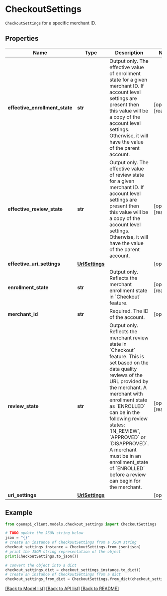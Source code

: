 # CheckoutSettings

`CheckoutSettings` for a specific merchant ID.

## Properties

Name | Type | Description | Notes
------------ | ------------- | ------------- | -------------
**effective_enrollment_state** | **str** | Output only. The effective value of enrollment state for a given merchant ID. If account level settings are present then this value will be a copy of the account level settings. Otherwise, it will have the value of the parent account. | [optional] [readonly] 
**effective_review_state** | **str** | Output only. The effective value of review state for a given merchant ID. If account level settings are present then this value will be a copy of the account level settings. Otherwise, it will have the value of the parent account. | [optional] [readonly] 
**effective_uri_settings** | [**UrlSettings**](UrlSettings.md) |  | [optional] 
**enrollment_state** | **str** | Output only. Reflects the merchant enrollment state in &#x60;Checkout&#x60; feature. | [optional] [readonly] 
**merchant_id** | **str** | Required. The ID of the account. | [optional] 
**review_state** | **str** | Output only. Reflects the merchant review state in &#x60;Checkout&#x60; feature. This is set based on the data quality reviews of the URL provided by the merchant. A merchant with enrollment state as &#x60;ENROLLED&#x60; can be in the following review states: &#x60;IN_REVIEW&#x60;, &#x60;APPROVED&#x60; or &#x60;DISAPPROVED&#x60;. A merchant must be in an enrollment_state of &#x60;ENROLLED&#x60; before a review can begin for the merchant. | [optional] [readonly] 
**uri_settings** | [**UrlSettings**](UrlSettings.md) |  | [optional] 

## Example

```python
from openapi_client.models.checkout_settings import CheckoutSettings

# TODO update the JSON string below
json = "{}"
# create an instance of CheckoutSettings from a JSON string
checkout_settings_instance = CheckoutSettings.from_json(json)
# print the JSON string representation of the object
print(CheckoutSettings.to_json())

# convert the object into a dict
checkout_settings_dict = checkout_settings_instance.to_dict()
# create an instance of CheckoutSettings from a dict
checkout_settings_from_dict = CheckoutSettings.from_dict(checkout_settings_dict)
```
[[Back to Model list]](../README.md#documentation-for-models) [[Back to API list]](../README.md#documentation-for-api-endpoints) [[Back to README]](../README.md)


